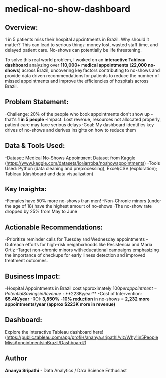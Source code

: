 # medical-no-show-dashboard

## Overview:
1 in 5 patients miss their hospital appointments in Brazil. 
Why should it matter?
This can lead to serious things: money lost, wasted staff time, and delayed patient care. No-shows can potentially be life threatening. 

To solve this real world problem, I worked on an **interactive Tableau dashboard** analyzing over **110,000+ medical appointments** (**22,000 no-shows**) across Brazil, uncovering key factors contributing to no-shows and provide data driven recommendations for patients to reduce the number of missed appointments and improve the efficiencies of hospitals across Brazil. 

## Problem Statement:
-Challenge: 20% of the people who book appointments don't show up - that's **1 in 5 people**
-Impact: Lost revenue, resources not allocated properly, patient care may face serious delays
-Goal: My dashboard identifies key drives of no-shows and derives insights on how to reduce them

## Data & Tools Used:
-Dataset: Medical No-Shows Appointment Dataset from Kaggle (https://www.kaggle.com/datasets/joniarroba/noshowappointments)
-Tools Used: Python (data cleaning and preprocessing), Excel/CSV (exploration); Tableau (dashboard and data visualization)

## Key Insights:
-Females have 50% more no-shows than men!
-Non-Chronic minors (under the age of 18) have the highest amount of no-shows
-The no-show rate dropped by 25% from May to June

## Actionable Recommendations:
-Prioritize reminder calls for Tuesday and Wednesday appointments
-Outreach efforts for high-risk neighborhoods like Resistencia and Maria Ortiz
-Target non-chronic minors with educational campaigns emphasizing the importance of checkups for early illness detection and improved treatment outcomes. 

## Business Impact:
-Hospital Appointments in Brazil cost approximately $100 per appointment
-Potential Savings in Revenue: **$223K/year**
-Cost of Intervention: **$5.4K/year**
-ROI: **3,850%**
-**10% reduction** in no-shows = **2,232 more appointments/year (approx $223K more in revenue)**

## Dashboard:
Explore the interactive Tableau dashboard here! (https://public.tableau.com/app/profile/ananya.sripathi/viz/Why1in5PeopleMissAppointmentsinBrazil/Dashboard2)

## Author
**Ananya Sripathi** - Data Analytics / Data Science Enthusiast


